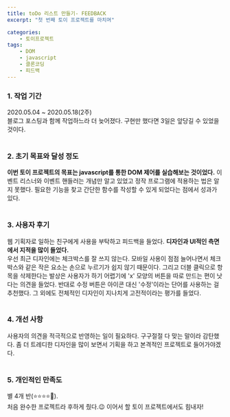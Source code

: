 ```yaml
---
title: toDo 리스트 만들기- FEEDBACK
excerpt: "첫 번째 토이 프로젝트를 마치며"

categories:
    - 토이프로젝트
tags:
    - DOM
    - javascript
    - 클론코딩
    - 피드백
---
```

### 1. 작업 기간  
2020.05.04 ~ 2020.05.18(2주)  
블로그 포스팅과 함께 작업하느라 더 늦어졌다. 구현만 했다면 3일은 앞당길 수 있었을 것이다.  
<br> 

### 2. 초기 목표와 달성 정도  
**이번 토이 프로젝트의 목표는 javascript를 통한 DOM 제어를 실습해보는 것이었다.** 이벤트 리스너와 이벤트 핸들러는 개념만 알고 있었고 정작 프로그램에 적용하는 법은 알지 못했다. 필요한 기능을 찾고 간단한 함수를 작성할 수 있게 되었다는 점에서 성과가 있다.  
<br>

### 3. 사용자 후기  
웹 기획자로 일하는 친구에게 사용을 부탁하고 피드백을 들었다. **디자인과 UI적인 측면에서 지적을 많이 들었다.**  
우선 최근 디자인에는 체크박스를 잘 쓰지 않는다. 모바일 사용이 점점 늘어나면서 체크박스와 같은 작은 요소는 손으로 누르기가 쉽지 않기 때문이다. 그리고 더블 클릭으로 항목을 삭제한다는 발상은 사용자가 하기 어렵기에 'x' 모양의 버튼을 따로 만드는 편이 낫다는 의견을 들었다. 반대로 수정 버튼은 아이콘 대신 '수정'이라는 단어를 사용하는 걸 추천했다. 그 외에도 전체적인 디자인이 지나치게 고전적이라는 평가를 들었다.  
<br>

### 4. 개선 사항  
사용자의 의견을 적극적으로 반영하는 일이 필요하다. 구구절절 다 맞는 말이라 감탄했다. 좀 더 트레디한 디자인을 많이 보면서 기획을 하고 본격적인 프로젝트로 들어가야겠다.  
<br>

### 5. 개인적인 만족도  
별 4개 반(⭐️⭐️⭐️⭐️🌟).  
처음 완수한 프로젝트라 후하게 줬다.😉 이어서 할 토이 프로젝트에서도 힘내자!  
<br>